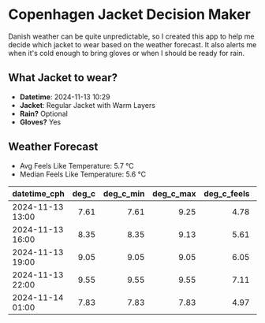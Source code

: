 
# Copenhagen Jacket Decision Maker

Danish weather can be quite unpredictable, so I created this app to help me decide which jacket to wear based on the weather forecast. 
It also alerts me when it's cold enough to bring gloves or when I should be ready for rain.

## What Jacket to wear?

- **Datetime**: 2024-11-13 10:29
- **Jacket**: Regular Jacket with Warm Layers
- **Rain?** Optional
- **Gloves?** Yes

## Weather Forecast
- Avg Feels Like Temperature: 5.7 °C
- Median Feels Like Temperature: 5.6 °C

| datetime_cph     |   deg_c |   deg_c_min |   deg_c_max |   deg_c_feels | weather   | wind   | rain   |
|:-----------------|--------:|------------:|------------:|--------------:|:----------|:-------|:-------|
| 2024-11-13 13:00 |    7.61 |        7.61 |        9.25 |          4.78 | Clouds    | Low    | None   |
| 2024-11-13 16:00 |    8.35 |        8.35 |        9.13 |          5.61 | Clouds    | Low    | None   |
| 2024-11-13 19:00 |    9.05 |        9.05 |        9.05 |          6.05 | Rain      | Medium | Low    |
| 2024-11-13 22:00 |    9.55 |        9.55 |        9.55 |          7.11 | Rain      | Low    | Low    |
| 2024-11-14 01:00 |    7.83 |        7.83 |        7.83 |          4.97 | Clouds    | Low    | None   |
        